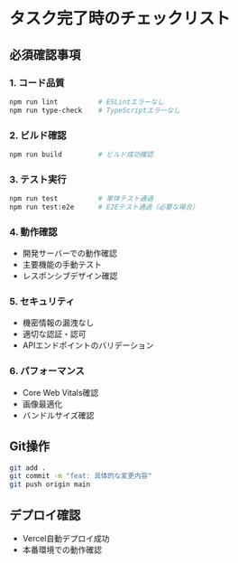 # タスク完了時のチェックリスト

## 必須確認事項
### 1. コード品質
```bash
npm run lint          # ESLintエラーなし
npm run type-check    # TypeScriptエラーなし
```

### 2. ビルド確認
```bash
npm run build         # ビルド成功確認
```

### 3. テスト実行
```bash
npm run test          # 単体テスト通過
npm run test:e2e      # E2Eテスト通過（必要な場合）
```

### 4. 動作確認
- 開発サーバーでの動作確認
- 主要機能の手動テスト
- レスポンシブデザイン確認

### 5. セキュリティ
- 機密情報の漏洩なし
- 適切な認証・認可
- APIエンドポイントのバリデーション

### 6. パフォーマンス
- Core Web Vitals確認
- 画像最適化
- バンドルサイズ確認

## Git操作
```bash
git add .
git commit -m "feat: 具体的な変更内容"
git push origin main
```

## デプロイ確認
- Vercel自動デプロイ成功
- 本番環境での動作確認